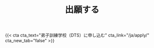 ﻿---
# An instance of the Blank widget.
# Documentation: https://sourcethemes.com/academic/docs/page-builder/
widget: blank

# Activate this widget? true/false
active: true

# This file represents a page section.
headless: true

# Order that this section appears on the page.
weight: 50

title: 出願する

design:
  columns: "2"

  #spacing:
  #  padding: ["20px", "0", "20px", "0"]

---

{{< cta cta_text="弟子訓練学校（DTS）に申し込む" cta_link="/ja/apply/" cta_new_tab="false" >}}